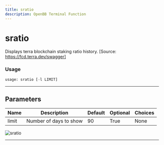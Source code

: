 ```yaml
---
title: sratio
description: OpenBB Terminal Function
---
```


# sratio

Displays terra blockchain staking ratio history. [Source: https://fcd.terra.dev/swagger]

### Usage

```python
usage: sratio [-l LIMIT]
```

---

## Parameters

| Name | Description | Default | Optional | Choices |
| ---- | ----------- | ------- | -------- | ------- |
| limit | Number of days to show | 90 | True | None |
![sratio](https://user-images.githubusercontent.com/46355364/154053989-81ffd06a-db35-402b-ac27-4a5ae17158bf.png)

---

